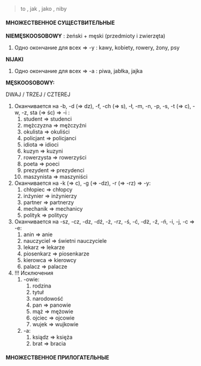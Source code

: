 > to , jak , jako , niby
#### МНОЖЕСТВЕННОЕ СУЩЕСТВИТЕЛЬНЫЕ

**NIEMĘSKOOSOBOWY** : żeński + męski (przedmioty i zwierzęta)
1. Одно окончание для всех => -y : kawy, kobiety, rowery, żony, psy

**NIJAKI** 
1. Одно окончание для всех => -a : piwa, jabłka, jajka

**MĘSKOOSOBOWY:**

DWAJ / TRZEJ / CZTEREJ 

1. Оканчивается на -b, -d (=> dz), -f, -ch (=> s), -ł, -m, -n, -p, -s, -t (=> c), -w, -z, sta (=> śc) => -i : 
	1. student => studenci
	2. mężczyzna => mężczyźni
	3. okulista => okuliści
	4. policjant => policjanci
	5. idiota => idioci
	6. kuzyn => kuzyni
	7. rowerzysta => rowerzyści
	8. poeta => poeci
	9. prezydent => prezydenci
	10. maszynista => maszyniści
2. Оканчивается на -k (=> c), -g (=> -dz), -r (=> -rz) => -y:
	1. chłopiec => chłopcy
	2. inżynier => inżynierzy
	3. partner => partnerzy
	4. mechanik => mechanicy
	5. polityk => politycy
3. Оканчивается на -sz, -cz, -dz, -dź, -ż, -rz, -ś, -ć, -dż, -ź, -ń, -i, -j, -c => -e:
	1. anin => anie
	2. nauczyciel => świetni nauczyciele
	3. lekarz => lekarze
	4. piosenkarz => piosenkarze
	5. kierowca => kierowcy
	6. palacz => palacze 
4. !!! Исключения 
	1. -owie:
		1. rodzina
		2. tytuł
		3. narodowość
		4. pan => panowie
		5. mąż => mężowie
		6. ojciec => ojcowie
		7. wujek => wujkowie
	2. -a:
		1. ksiądz => księża
		2. brat => bracia

#### МНОЖЕСТВЕННОЕ ПРИЛОГАТЕЛЬНЫЕ





